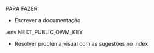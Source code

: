 

PARA FAZER:

- Escrever a documentação

.env
NEXT_PUBLIC_OWM_KEY

- Resolver problema visual com as sugestões no index
